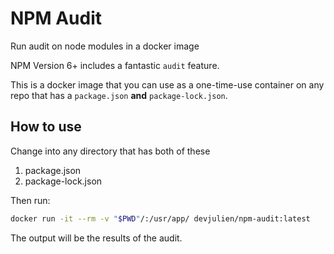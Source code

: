 # NPM Audit
Run audit on node modules in a docker image

NPM Version 6+ includes a fantastic `audit` feature.

This is a docker image that you can use as a one-time-use container on any repo that has a `package.json` **and** `package-lock.json`.

## How to use

Change into any directory that has both of these

1. package.json
2. package-lock.json

Then run:

```bash
docker run -it --rm -v "$PWD"/:/usr/app/ devjulien/npm-audit:latest
```

The output will be the results of the audit.
